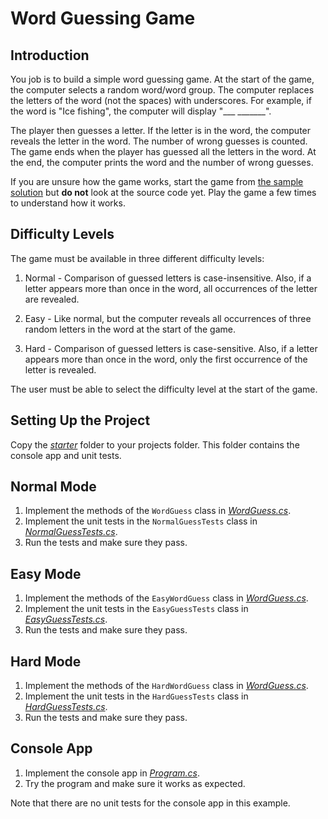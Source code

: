 # Word Guessing Game

## Introduction

You job is to build a simple word guessing game. At the start of the game, the computer selects a random word/word group. The computer replaces the letters of the word (not the spaces) with underscores. For example, if the word is "Ice fishing", the computer will display "___ _______".

The player then guesses a letter. If the letter is in the word, the computer reveals the letter in the word. The number of wrong guesses is counted. The game ends when the player has guessed all the letters in the word. At the end, the computer prints the word and the number of wrong guesses.

If you are unsure how the game works, start the game from [the sample solution](./solution/WordGuesser/) but **do not** look at the source code yet. Play the game a few times to understand how it works.

## Difficulty Levels

The game must be available in three different difficulty levels:

1. Normal - Comparison of guessed letters is case-insensitive. Also, if a letter appears more than once in the word, all occurrences of the letter are revealed.

2. Easy - Like normal, but the computer reveals all occurrences of three random letters in the word at the start of the game.

3. Hard - Comparison of guessed letters is case-sensitive. Also, if a letter appears more than once in the word, only the first occurrence of the letter is revealed.

The user must be able to select the difficulty level at the start of the game.

## Setting Up the Project

Copy the [_starter_](./starter/) folder to your projects folder. This folder contains the console app and unit tests.

## Normal Mode

1. Implement the methods of the `WordGuess` class in [_WordGuess.cs_](./starter/WordGuesser/WordGuess.cs).
2. Implement the unit tests in the `NormalGuessTests` class in [_NormalGuessTests.cs_](./starter/WordGuesser.Tests/NormalGuessTests.cs).
3. Run the tests and make sure they pass.

## Easy Mode

1. Implement the methods of the `EasyWordGuess` class in [_WordGuess.cs_](./starter/WordGuesser/WordGuess.cs).
2. Implement the unit tests in the `EasyGuessTests` class in [_EasyGuessTests.cs_](./starter/WordGuesser.Tests/EasyGuessTests.cs).
3. Run the tests and make sure they pass.

## Hard Mode

1. Implement the methods of the `HardWordGuess` class in [_WordGuess.cs_](./starter/WordGuesser/WordGuess.cs).
2. Implement the unit tests in the `HardGuessTests` class in [_HardGuessTests.cs_](./starter/WordGuesser.Tests/HardGuessTests.cs).
3. Run the tests and make sure they pass.

## Console App

1. Implement the console app in [_Program.cs_](./starter/WordGuesser/Program.cs).
2. Try the program and make sure it works as expected.

Note that there are no unit tests for the console app in this example.
